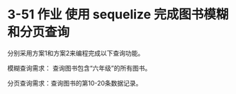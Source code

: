 # 3-51 作业 使用 sequelize 完成图书模糊和分页查询

分别采用方案1和方案2来编程完成以下查询功能。

模糊查询需求： 查询图书包含“六年级”的所有图书。

分页查询需求：查询图书的第10-20条数据记录。

